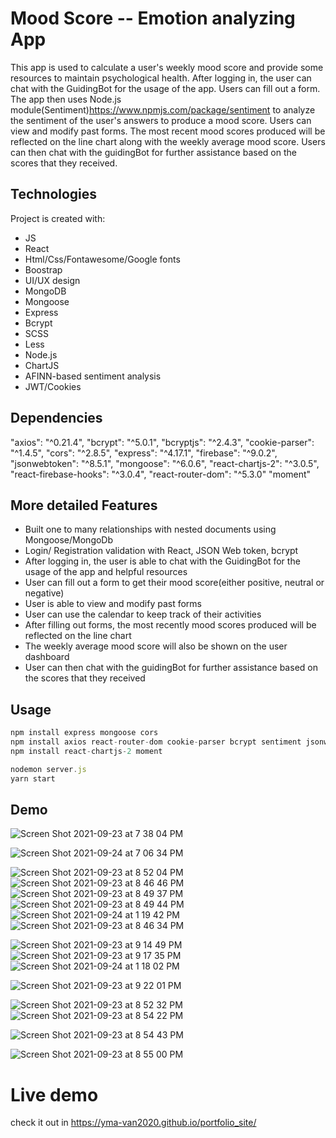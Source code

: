 
# Mood Score -- Emotion analyzing App
This app is used to calculate a user's weekly mood score and provide some resources to maintain psychological health. After logging in, the user can chat with the GuidingBot for the usage of the app. Users can fill out a form. The app then uses Node.js module(Sentiment)https://www.npmjs.com/package/sentiment to analyze the sentiment of the user's answers to produce a mood score. Users can view and modify past forms. The most recent mood scores produced will be reflected on the line chart along with the weekly average mood score. Users can then chat with the guidingBot for further assistance based on the scores that they received.


## Technologies

Project is created with:

* JS
* React
* Html/Css/Fontawesome/Google fonts
* Boostrap
* UI/UX design 
* MongoDB
* Mongoose
* Express
* Bcrypt
* SCSS
* Less
* Node.js
* ChartJS
* AFINN-based sentiment analysis
* JWT/Cookies

## Dependencies 
"axios": "^0.21.4",
"bcrypt": "^5.0.1",
"bcryptjs": "^2.4.3",
"cookie-parser": "^1.4.5",
"cors": "^2.8.5",
"express": "^4.17.1",
"firebase": "^9.0.2",
"jsonwebtoken": "^8.5.1",
"mongoose": "^6.0.6",
"react-chartjs-2": "^3.0.5",
"react-firebase-hooks": "^3.0.4",
"react-router-dom": "^5.3.0"
"moment"

## More detailed Features

* Built one to many relationships with nested documents using Mongoose/MongoDb
* Login/ Registration validation with React, JSON Web token, bcrypt
* After logging in, the user is able to chat with the GuidingBot for the usage of the app and helpful resources
* User can fill out a form to get their mood score(either positive, neutral or negative)
* User is able to view and modify past forms 
* User can use the calendar to keep track of their activities
* After filling out forms, the most recently mood scores produced will be reflected on the line chart 
* The weekly average mood score will also be shown on the user dashboard
* User can then chat with the guidingBot for further assistance based on the scores that they received


## Usage

```javascript
npm install express mongoose cors
npm install axios react-router-dom cookie-parser bcrypt sentiment jsonwebtoken
npm install react-chartjs-2 moment

nodemon server.js
yarn start
```

## Demo

![Screen Shot 2021-09-23 at 7 38 04 PM](https://user-images.githubusercontent.com/74885386/134616924-570a7fde-daa1-492d-a4cc-86d4e2983986.png)

![Screen Shot 2021-09-24 at 7 06 34 PM](https://user-images.githubusercontent.com/74885386/134754324-5bc8c1ad-fe76-4643-b597-d534e22e0097.png)

![Screen Shot 2021-09-23 at 8 52 04 PM](https://user-images.githubusercontent.com/74885386/134616975-31cbb7a9-3465-438e-b0f8-88ea67d5252e.png)
![Screen Shot 2021-09-23 at 8 46 46 PM](https://user-images.githubusercontent.com/74885386/134616939-6bf13986-5771-44b4-8d0a-1159df76ee6e.png)
![Screen Shot 2021-09-23 at 8 49 37 PM](https://user-images.githubusercontent.com/74885386/134616953-204211dc-40dd-45e4-a3f2-92f613b91485.png)
![Screen Shot 2021-09-23 at 8 49 44 PM](https://user-images.githubusercontent.com/74885386/134616960-240f60f2-edde-400b-b3bc-7055d7a7bb2d.png)
![Screen Shot 2021-09-24 at 1 19 42 PM](https://user-images.githubusercontent.com/74885386/134735084-7a5c01d6-4583-4571-b2d0-563b2b8a7336.png)
![Screen Shot 2021-09-23 at 8 46 34 PM](https://user-images.githubusercontent.com/74885386/134616934-d2be73d8-a600-4e3a-8a18-9a6ebdbb65aa.png)

![Screen Shot 2021-09-23 at 9 14 49 PM](https://user-images.githubusercontent.com/74885386/134618301-55e79d80-2071-48b6-9f1d-7e0d94e71c1b.png)
![Screen Shot 2021-09-23 at 9 17 35 PM](https://user-images.githubusercontent.com/74885386/134618319-389264c1-1078-40d8-a246-47a87a9b38e9.png)
![Screen Shot 2021-09-24 at 1 18 02 PM](https://user-images.githubusercontent.com/74885386/134735111-4f15633a-f219-4b7e-bc3e-85453b42dc4e.png)


![Screen Shot 2021-09-23 at 9 22 01 PM](https://user-images.githubusercontent.com/74885386/134618325-f1b18df9-8b54-4a8e-92b5-ead353bc35cb.png)

![Screen Shot 2021-09-23 at 8 52 32 PM](https://user-images.githubusercontent.com/74885386/134616988-cfefe834-8fab-46ea-a8e9-066b378b94fb.png)
![Screen Shot 2021-09-23 at 8 54 22 PM](https://user-images.githubusercontent.com/74885386/134616991-c7507f66-6ece-4c6e-86e7-af23b74da3ef.png)

![Screen Shot 2021-09-23 at 8 54 43 PM](https://user-images.githubusercontent.com/74885386/134616994-048af3f9-dfc6-405a-8859-b71bf3021246.png)

![Screen Shot 2021-09-23 at 8 55 00 PM](https://user-images.githubusercontent.com/74885386/134617007-571d0990-3f74-494e-8deb-1a3e5d07a964.png)


 # Live demo 
 check it out in https://yma-van2020.github.io/portfolio_site/
